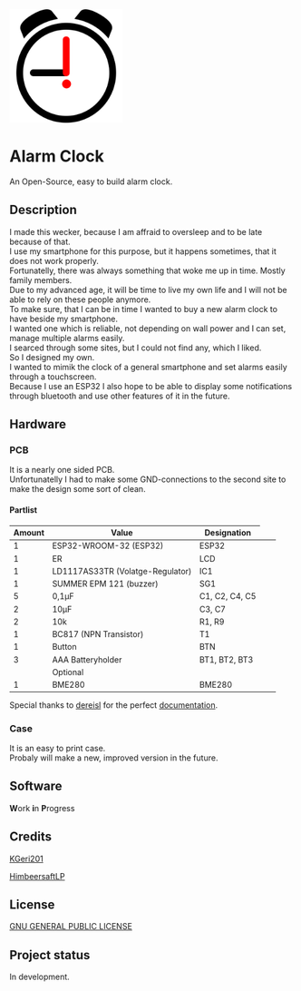 <img src="AlarmClock.svg" alt="alarm clock" height="200"/>

# Alarm Clock
An Open-Source, easy to build alarm clock.

## Description
I made this wecker, because I am affraid to oversleep and to be late because of that.  
I use my smartphone for this purpose, but it happens sometimes, that it does not work properly.  
Fortunatelly, there was always something that woke me up in time. Mostly family members.  
Due to my advanced age, it will be time to live my own life and I will not be able to rely on these people anymore.  
To make sure, that I can be in time I wanted to buy a new alarm clock to have beside my smartphone.  
I wanted one which is reliable, not depending on wall power and I can set, manage multiple alarms easily.  
I searced through some sites, but I could not find any, which I liked.  
So I designed my own.  
I wanted to mimik the clock of a general smartphone and set alarms easily through a touchscreen.  
Because I use an ESP32 I also hope to be able to display some notifications through bluetooth and use other features of it in the future.   

## Hardware
### PCB
It is a nearly one sided PCB.   
Unfortunatelly I had to make some GND-connections to the second site to make the design some sort of clean.  

#### Partlist  
|Amount | Value | Designation|
|-------|-------|------------|
| 1 | ESP32-WROOM-32 (ESP32) | ESP32 |
| 1 | ER | LCD |
| 1 | LD1117AS33TR (Volatge-Regulator) | IC1 |
| 1 | SUMMER EPM 121 (buzzer) | SG1 |
| 5 | 0,1µF | C1, C2, C4, C5 |
| 2 | 10µF | C3, C7 |
| 2 | 10k | R1, R9 |
| 1 | BC817 (NPN Transistor) | T1 |
| 1 | Button | BTN |
| 3 | AAA Batteryholder | BT1, BT2, BT3 |  
| <td colspan=3>Optional |
| 1 | BME280 | BME280 |
  
Special thanks to [dereisl](https://github.com/dereisl) for the perfect [documentation](https://github.com/dereisl/esp32-radio).  

### Case
It is an easy to print case.  
Probaly will make a new, improved version in the future.

## Software
**W**ork **i**n **P**rogress

## Credits
[KGeri201](https://github.com/KGeri201)

[HimbeersaftLP](https://github.com/HimbeersaftLP)

## License
[GNU GENERAL PUBLIC LICENSE](https://choosealicense.com/licenses/gpl-3.0/)

## Project status
In development.
